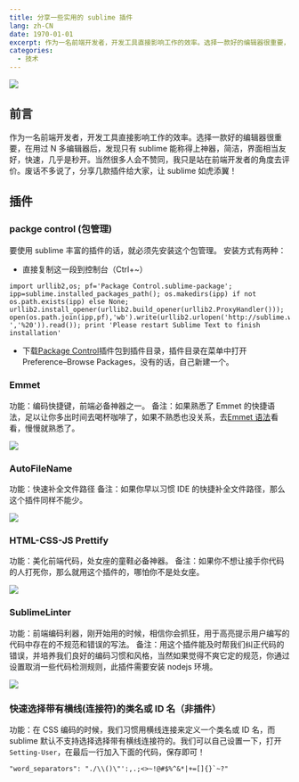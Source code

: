 ```yaml
---
title: 分享一些实用的 sublime 插件
lang: zh-CN
date: 1970-01-01
excerpt: 作为一名前端开发者，开发工具直接影响工作的效率。选择一款好的编辑器很重要，在用过 N 多编辑器后，发现只有 sublime 能称得上神器，简洁，界面相当友好，快速，几乎是秒开。当然很多人会不赞同，我只是站在前端开发者的角度去评价。废话不多说了，分享几款插件给大家，让 sublime 如虎添翼！
categories:
  - 技术
---
```


![](https://narol-blog.oss-cn-beijing.aliyuncs.com/blog-img/202404261257155.png)

## 前言

作为一名前端开发者，开发工具直接影响工作的效率。选择一款好的编辑器很重要，在用过 N 多编辑器后，发现只有 sublime 能称得上神器，简洁，界面相当友好，快速，几乎是秒开。当然很多人会不赞同，我只是站在前端开发者的角度去评价。废话不多说了，分享几款插件给大家，让 sublime 如虎添翼！

## 插件

### packge control (包管理)

要使用 sublime 丰富的插件的话，就必须先安装这个包管理。
安装方式有两种：

- 直接复制这一段到控制台（Ctrl+~）

```
import urllib2,os; pf='Package Control.sublime-package'; ipp=sublime.installed_packages_path(); os.makedirs(ipp) if not os.path.exists(ipp) else None; urllib2.install_opener(urllib2.build_opener(urllib2.ProxyHandler())); open(os.path.join(ipp,pf),'wb').write(urllib2.urlopen('http://sublime.wbond.net/'+pf.replace(' ','%20')).read()); print 'Please restart Sublime Text to finish installation'
```

- 下载[Package Control](http://pan.baidu.com/s/1vvaDC)插件包到插件目录，插件目录在菜单中打开 Preference–Browse Packages，没有的话，自己新建一个。

### Emmet

功能：编码快捷键，前端必备神器之一。
备注：如果熟悉了 Emmet 的快捷语法，足以让你多出时间去喝杯咖啡了，如果不熟悉也没关系，去[Emmet 语法](http://docs.emmet.io/cheat-sheet/)看看，慢慢就熟悉了。

![](https://narol-blog.oss-cn-beijing.aliyuncs.com/blog-img/202404261257156.gif)

### AutoFileName

功能：快速补全文件路径
备注：如果你早以习惯 IDE 的快捷补全文件路径，那么这个插件同样不能少。

![](https://narol-blog.oss-cn-beijing.aliyuncs.com/blog-img/202404261257157.png)

### HTML-CSS-JS Prettify

功能：美化前端代码，处女座的童鞋必备神器。
备注：如果你不想让接手你代码的人打死你，那么就用这个插件的，哪怕你不是处女座。

![](https://narol-blog.oss-cn-beijing.aliyuncs.com/blog-img/202404261257158.png)

### SublimeLinter

功能：前端编码利器，刚开始用的时候，相信你会抓狂，用于高亮提示用户编写的代码中存在的不规范和错误的写法。
备注：用这个插件能及时帮我们纠正代码的错误，并培养我们良好的编码习惯和风格，当然如果觉得不爽它定的规范，你通过设置取消一些代码检测规则，此插件需要安装 nodejs 环境。

![](https://narol-blog.oss-cn-beijing.aliyuncs.com/blog-img/202404261257159.jpg)

### 快速选择带有横线(连接符)的类名或 ID 名（非插件）

功能：在 CSS 编码的时候，我们习惯用横线连接来定义一个类名或 ID 名，而 sublime 默认不支持选择选择带有横线连接符的。我们可以自己设置一下，打开`Setting-User`，在最后一行加入下面的代码，保存即可！

```
"word_separators": "./\\()\"':,.;<>~!@#$%^&*|+=[]{}`~?"
```
